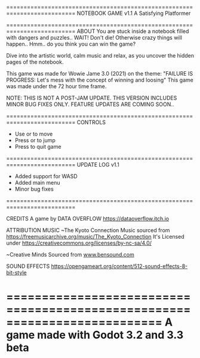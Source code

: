 
==========================================================================
NOTEBOOK GAME v1.1
A Satisfying Platformer

==========================================================================
ABOUT
You are stuck inside a notebook filled with dangers and puzzles.. WAIT! Don't die! 
Otherwise crazy things will happen.. Hmm.. do you think you can win the game? 

Dive into the artistic world, calm music and relax, as you uncover the hidden pages of the notebook.

This game was made for Wowie Jame 3.0 (2021) on the theme: 
"FAILURE IS PROGRESS: Let's mess with the concept of winning and loosing"
This game was made under the 72 hour time frame.

NOTE: THIS IS NOT A POST-JAM UPDATE. THIS VERSION INCLUDES MINOR BUG FIXES ONLY.
      FEATURE UPDATES ARE COMING SOON..

==========================================================================
CONTROLS
* Use <arrow keys> or <left stick> to move 
* Press <up arrow> or <xbox A> to jump     
* Press <Esc> to quit game


==========================================================================
UPDATE LOG
v1.1 
* Added support for WASD
* Added main menu
* Minor bug fixes

==========================================================================

CREDITS
A game by DATA OVERFLOW
https://dataoverflow.itch.io

ATTRIBUTION
MUSIC
~The Kyoto Connection
Music sourced from https://freemusicarchive.org/music/The_Kyoto_Connection
It's Licensed under https://creativecommons.org/licenses/by-nc-sa/4.0/

~Creative Minds
Sourced from www.bensound.com

SOUND EFFECTS
https://opengameart.org/content/512-sound-effects-8-bit-style

==========================================================================
A game made with Godot 3.2 and 3.3 beta
==========================================================================
